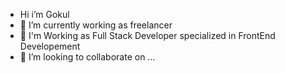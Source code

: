 -  Hi i’m Gokul
- 🔭 I’m currently working as freelancer
-  🌱 I'm Working as Full Stack Developer specialized in FrontEnd Developement
-  👯 I’m looking to collaborate on ...
<!-- - 🔭 I’m currently working on prenetics
- 🌱 I’m currently learning frontend developer soon to be a full stack developer
- 👯 I’m looking to collaborate on ...
- 🤔 I’m looking for help with ...
- 💬 Ask me about ...
- 📫 How to reach me: ...
- 😄 Pronouns: ...
- ⚡ Fun fact: ... -->

